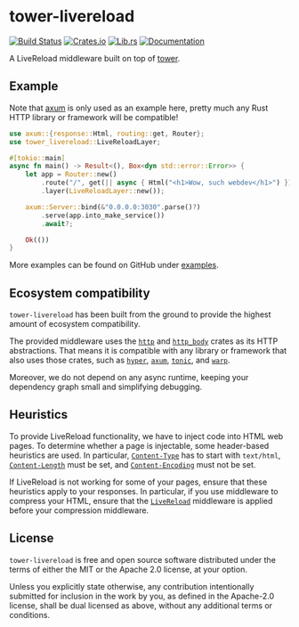 # tower-livereload

[![Build Status][build-badge]][build-url]
[![Crates.io][crates-badge]][crates-url]
[![Lib.rs][librs-badge]][librs-url]
[![Documentation][docs-badge]][docs-url]

[build-url]: https://github.com/leotaku/tower-livereload/actions
[crates-url]: https://crates.io/crates/tower-livereload
[librs-url]: https://lib.rs/tower-livereload
[docs-url]: https://docs.rs/tower-livereload

[build-badge]: https://img.shields.io/github/workflow/status/leotaku/tower-livereload/build
[crates-badge]: https://img.shields.io/crates/v/tower-livereload.svg
[librs-badge]: https://img.shields.io/badge/lib.rs-linked-informational
[docs-badge]: https://img.shields.io/docsrs/tower-livereload

A LiveReload middleware built on top of [tower].

## Example

Note that [axum] is only used as an example here, pretty much any Rust HTTP
library or framework will be compatible!

```rust
use axum::{response::Html, routing::get, Router};
use tower_livereload::LiveReloadLayer;

#[tokio::main]
async fn main() -> Result<(), Box<dyn std::error::Error>> {
    let app = Router::new()
        .route("/", get(|| async { Html("<h1>Wow, such webdev</h1>") }))
        .layer(LiveReloadLayer::new());

    axum::Server::bind(&"0.0.0.0:3030".parse()?)
        .serve(app.into_make_service())
        .await?;

    Ok(())
}
```

More examples can be found on GitHub under [examples].

[axum]: https://docs.rs/axum
[tower]: https://docs.rs/tower
[examples]: https://github.com/leotaku/tower-livereload/examples

## Ecosystem compatibility

`tower-livereload` has been built from the ground to provide the highest
amount of ecosystem compatibility.

The provided middleware uses the [`http`] and [`http_body`] crates as its
HTTP abstractions. That means it is compatible with any library or framework
that also uses those crates, such as [`hyper`], [`axum`], [`tonic`], and
[`warp`].

Moreover, we do not depend on any async runtime, keeping your dependency
graph small and simplifying debugging.

[`http`]: https://docs.rs/http
[`http_body`]: https://docs.rs/http_body
[`hyper`]: https://docs.rs/hyper
[`axum`]: https://docs.rs/axum
[`tonic`]: https://docs.rs/tonic
[`warp`]: https://docs.rs/warp

## Heuristics

To provide LiveReload functionality, we have to inject code into HTML web
pages. To determine whether a page is injectable, some header-based
heuristics are used. In particular, [`Content-Type`] has to start with
`text/html`, [`Content-Length`] must be set, and [`Content-Encoding`] must
not be set.

If LiveReload is not working for some of your pages, ensure that these
heuristics apply to your responses. In particular, if you use middleware to
compress your HTML, ensure that the [`LiveReload`] middleware is
applied before your compression middleware.

[`Content-Type`]: https://developer.mozilla.org/en-US/docs/Web/HTTP/Headers/Content-Type
[`Content-Length`]: https://developer.mozilla.org/en-US/docs/Web/HTTP/Headers/Content-Length
[`Content-Encoding`]: https://developer.mozilla.org/en-US/docs/Web/HTTP/Headers/Content-Encoding

<!-- Override internal links from README generation: -->

[`LiveReload`]: https://docs.rs/tower-livereload/latest/tower_livereload/struct.LiveReload.html

## License

`tower-livereload` is free and open source software distributed under the terms of either the MIT or the Apache 2.0 license, at your option.

Unless you explicitly state otherwise, any contribution intentionally submitted for inclusion in the work by you, as defined in the Apache-2.0 license, shall be dual licensed as above, without any additional terms or conditions.
